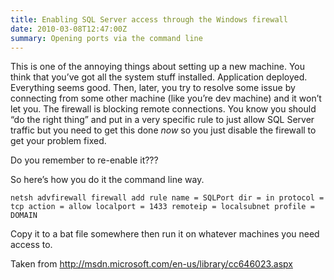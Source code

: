 ```yaml
---
title: Enabling SQL Server access through the Windows firewall
date: 2010-03-08T12:47:00Z
summary: Opening ports via the command line
---
```


This is one of the annoying things about setting up a new machine. You think that you’ve got all the system stuff installed. Application deployed. Everything seems good. Then, later, you try to resolve some issue by connecting from some other machine (like you’re dev machine) and it won’t let you. The firewall is blocking remote connections. You know you should “do the right thing” and put in a very specific rule to just allow SQL Server traffic but you need to get this done _now_ so you just disable the firewall to get your problem fixed.

Do you remember to re-enable it???

So here’s how you do it the command line way.

```
netsh advfirewall firewall add rule name = SQLPort dir = in protocol = tcp action = allow localport = 1433 remoteip = localsubnet profile = DOMAIN
```

Copy it to a bat file somewhere then run it on whatever machines you need access to.

Taken from http://msdn.microsoft.com/en-us/library/cc646023.aspx

 